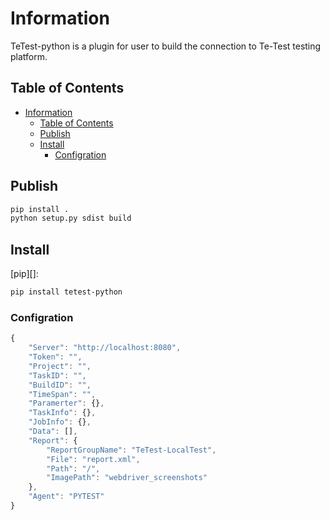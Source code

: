 # Information
TeTest-python is a plugin for user to build the connection to Te-Test testing platform.

## Table of Contents

- [Information](#information)
  - [Table of Contents](#table-of-contents)
  - [Publish](#publish)
  - [Install](#install)
    - [Configration](#configration)

## Publish
```sh
pip install .
python setup.py sdist build

```

## Install

[pip][]:

```sh
pip install tetest-python
```

### Configration
```js
{
    "Server": "http://localhost:8080",
    "Token": "",
    "Project": "",
    "TaskID": "",
    "BuildID": "",
    "TimeSpan": "",
    "Paramerter": {},
    "TaskInfo": {},
    "JobInfo": {},
    "Data": [],
    "Report": {
        "ReportGroupName": "TeTest-LocalTest",
        "File": "report.xml",
        "Path": "/",
        "ImagePath": "webdriver_screenshots"
    },
    "Agent": "PYTEST"
}
```
